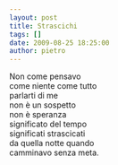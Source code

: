 ```yaml
---
layout: post
title: Strascichi
tags: []
date: 2009-08-25 18:25:00
author: pietro
---
```

Non come pensavo<br/>come niente come tutto<br/>parlarti di me<br/>non è un sospetto<br/>non è speranza<br/>significato del tempo<br/>significati strascicati<br/>da quella notte quando<br/>camminavo senza meta.
